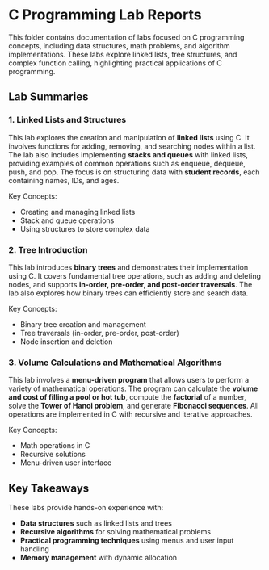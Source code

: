 # C Programming Lab Reports

This folder contains documentation of labs focused on C programming concepts, including data structures, math problems, and algorithm implementations. These labs explore linked lists, tree structures, and complex function calling, highlighting practical applications of C programming.

## Lab Summaries

### 1. Linked Lists and Structures
This lab explores the creation and manipulation of **linked lists** using C. It involves functions for adding, removing, and searching nodes within a list. The lab also includes implementing **stacks and queues** with linked lists, providing examples of common operations such as enqueue, dequeue, push, and pop. The focus is on structuring data with **student records**, each containing names, IDs, and ages.

Key Concepts:
- Creating and managing linked lists
- Stack and queue operations
- Using structures to store complex data

### 2. Tree Introduction
This lab introduces **binary trees** and demonstrates their implementation using C. It covers fundamental tree operations, such as adding and deleting nodes, and supports **in-order, pre-order, and post-order traversals**. The lab also explores how binary trees can efficiently store and search data.

Key Concepts:
- Binary tree creation and management
- Tree traversals (in-order, pre-order, post-order)
- Node insertion and deletion

### 3. Volume Calculations and Mathematical Algorithms
This lab involves a **menu-driven program** that allows users to perform a variety of mathematical operations. The program can calculate the **volume and cost of filling a pool or hot tub**, compute the **factorial** of a number, solve the **Tower of Hanoi problem**, and generate **Fibonacci sequences**. All operations are implemented in C with recursive and iterative approaches.

Key Concepts:
- Math operations in C
- Recursive solutions
- Menu-driven user interface

## Key Takeaways
These labs provide hands-on experience with:
- **Data structures** such as linked lists and trees
- **Recursive algorithms** for solving mathematical problems
- **Practical programming techniques** using menus and user input handling
- **Memory management** with dynamic allocation
